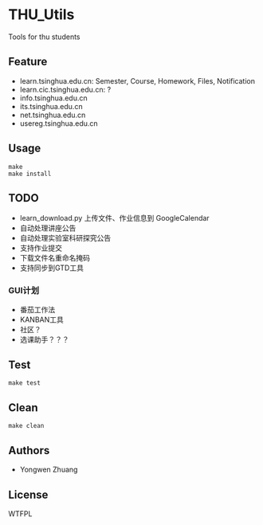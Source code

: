 # THU_Utils
Tools for thu students

## Feature
* learn.tsinghua.edu.cn: Semester, Course, Homework, Files, Notification
* learn.cic.tsinghua.edu.cn: ?
* info.tsinghua.edu.cn
* its.tsinghua.edu.cn
* net.tsinghua.edu.cn
* usereg.tsinghua.edu.cn

## Usage
```
make
make install
```

## TODO
* learn_download.py 上传文件、作业信息到 GoogleCalendar
* 自动处理讲座公告
* 自动处理实验室科研探究公告
* 支持作业提交
* 下载文件名重命名掩码
* 支持同步到GTD工具

### GUI计划
* 番茄工作法
* KANBAN工具
* 社区？
* 选课助手？？？

## Test
```
make test
```

## Clean
```
make clean
```

## Authors
* Yongwen Zhuang

## License
WTFPL

